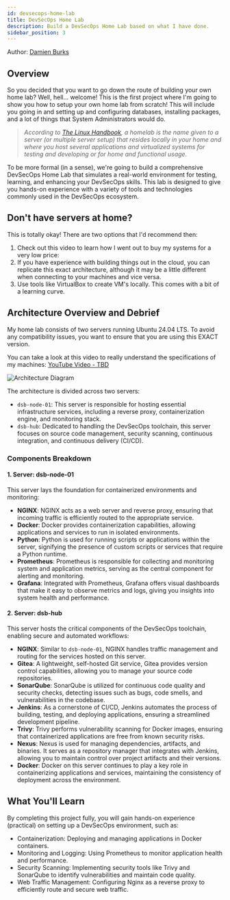```yaml
---
id: devsecops-home-lab
title: DevSecOps Home Lab
description: Build a DevSecOps Home Lab based on what I have done.
sidebar_position: 3
---
```


Author: [Damien Burks]

## Overview

So you decided that you want to go down the route of building your own home lab? Well, hell... welcome! This is the first project where I'm going to show you how to setup your own home lab from scratch! This will include you going in and setting up and configuring databases, installing packages, and a lot of things that System Administrators would do.

> _According to [The Linux Handbook], a homelab is the name given to a server (or multiple server setup) that resides locally in your home and where you host several applications and virtualized systems for testing and developing or for home and functional usage._

To be more formal (in a sense), we're going to build a comprehensive DevSecOps Home Lab that simulates a real-world environment for testing, learning, and enhancing your DevSecOps skills. This lab is designed to give you hands-on experience with a variety of tools and technologies commonly used in the DevSecOps ecosystem.

## Don't have servers at home?

This is totally okay! There are two options that I'd recommend then:

1. Check out this video to learn how I went out to buy my systems for a very low price:
2. If you have experience with building things out in the cloud, you can replicate this exact architecture, although it may be a little different when connecting to your machines and vice versa.
3. Use tools like VirtualBox to create VM's locally. This comes with a bit of a learning curve.

## Architecture Overview and Debrief

My home lab consists of two servers running Ubuntu 24.04 LTS. To avoid any compatibility issues, you want to ensure that you are using this EXACT version.

You can take a look at this video to really understand the specifications of my machines: [YouTube Video - TBD](https://youtube.com)

![Architecture Diagram](/img/projects/devsecops-home-lab/architecture.drawio.svg)

The architecture is divided across two servers:

- `dsb-node-01`: This server is responsible for hosting essential infrastructure services, including a reverse proxy, containerization engine, and monitoring stack.
- `dsb-hub`: Dedicated to handling the DevSecOps toolchain, this server focuses on source code management, security scanning, continuous integration, and continuous delivery (CI/CD).

### Components Breakdown

#### 1. **Server: dsb-node-01**

This server lays the foundation for containerized environments and monitoring:

- **NGINX**: NGINX acts as a web server and reverse proxy, ensuring that incoming traffic is efficiently routed to the appropriate service.
- **Docker**: Docker provides containerization capabilities, allowing applications and services to run in isolated environments.
- **Python**: Python is used for running scripts or applications within the server, signifying the presence of custom scripts or services that require a Python runtime.
- **Prometheus**: Prometheus is responsible for collecting and monitoring system and application metrics, serving as the central component for alerting and monitoring.
- **Grafana**: Integrated with Prometheus, Grafana offers visual dashboards that make it easy to observe metrics and logs, giving you insights into system health and performance.

#### 2. **Server: dsb-hub**

This server hosts the critical components of the DevSecOps toolchain, enabling secure and automated workflows:

- **NGINX**: Similar to `dsb-node-01`, NGINX handles traffic management and routing for the services hosted on this server.
- **Gitea**: A lightweight, self-hosted Git service, Gitea provides version control capabilities, allowing you to manage your source code repositories.
- **SonarQube**: SonarQube is utilized for continuous code quality and security checks, detecting issues such as bugs, code smells, and vulnerabilities in the codebase.
- **Jenkins**: As a cornerstone of CI/CD, Jenkins automates the process of building, testing, and deploying applications, ensuring a streamlined development pipeline.
- **Trivy**: Trivy performs vulnerability scanning for Docker images, ensuring that containerized applications are free from known security risks.
- **Nexus**: Nexus is used for managing dependencies, artifacts, and binaries. It serves as a repository manager that integrates with Jenkins, allowing you to maintain control over project artifacts and their versions.
- **Docker**: Docker on this server continues to play a key role in containerizing applications and services, maintaining the consistency of deployment across the environment.

## What You'll Learn

By completing this project fully, you will gain hands-on experience (practical) on setting up a DevSecOps environment, such as:

- Containerization: Deploying and managing applications in Docker containers.
- Monitoring and Logging: Using Prometheus to monitor application health and performance.
- Security Scanning: Implementing security tools like Trivy and SonarQube to identify vulnerabilities and maintain code quality.
- Web Traffic Management: Configuring Nginx as a reverse proxy to efficiently route and secure web traffic.

<!-- Links -->

[Damien Burks]: https://www.linkedin.com/in/damienjburks/
[The Linux Handbook]: https://linuxhandbook.com/homelab/
